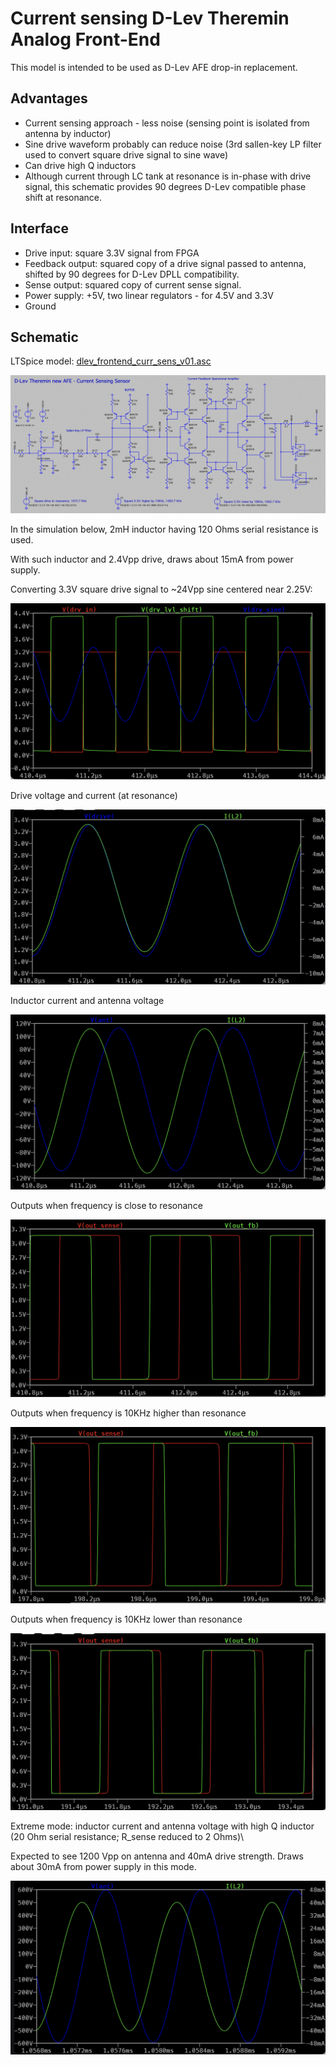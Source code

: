 Current sensing D-Lev Theremin Analog Front-End
===============================================

This model is intended to be used as D-Lev AFE drop-in replacement.

Advantages
----------

* Current sensing approach - less noise (sensing point is isolated from antenna by inductor)
* Sine drive waveform probably can reduce noise (3rd sallen-key LP filter used to convert square drive signal to sine wave)
* Can drive high Q inductors
* Although current through LC tank at resonance is in-phase with drive signal, this schematic provides 90 degrees D-Lev compatible phase shift at resonance.


Interface
---------

* Drive input: square 3.3V signal from FPGA
* Feedback output: squared copy of a drive signal passed to antenna, shifted by 90 degrees for D-Lev DPLL compatibility.
* Sense output: squared copy of current sense signal.
* Power supply: +5V, two linear regulators - for 4.5V and 3.3V
* Ground


Schematic
---------

LTSpice model: [dlev_frontend_curr_sens_v01.asc](dlev_frontend_curr_sens_v01.asc)

![Spice model](images/dlev_afe_current_sensing_ltspice_model.png)

In the simulation below, 2mH inductor having 120 Ohms serial resistance is used.

With such inductor and 2.4Vpp drive, draws about 15mA from power supply.


Converting 3.3V square drive signal to ~24Vpp sine centered near 2.25V:

![Sumulation results](images/ltspice_sim_square_input_to_sine.png)

Drive voltage and current (at resonance)

![Sumulation results](images/ltspice_sim_drive_voltage_and_current.png)

Inductor current and antenna voltage	

![Sumulation results](images/ltspice_sim_inductor_current_and_antenna_voltage.png)

Outputs when frequency is close to resonance

![Sumulation results](images/ltspice_sim_outputs_resonance.png)

Outputs when frequency is 10KHz higher than resonance

![Sumulation results](images/ltspice_sim_outputs_higher_freq.png)

Outputs when frequency is 10KHz lower than resonance

![Sumulation results](images/ltspice_sim_outputs_lower_freq.png)


Extreme mode: inductor current and antenna voltage with high Q inductor (20 Ohm serial resistance; R_sense reduced to 2 Ohms)\

Expected to see 1200 Vpp on antenna and 40mA drive strength. Draws about 30mA from power supply in this mode.

![Sumulation results](images/ltspice_sim_ind_current_ant_voltage_res_high_q.png)


